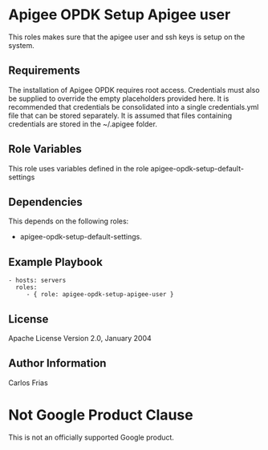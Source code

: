 Apigee OPDK Setup Apigee user
=========

This roles makes sure that the apigee user and ssh keys is setup on the system. 

Requirements
------------

The installation of Apigee OPDK requires root access. Credentials must also be supplied to override the empty placeholders
provided here. It is recommended that credentials be consolidated into a single credentials.yml file that can be stored 
separately. It is assumed that files containing credentials are stored in the ~/.apigee folder. 


Role Variables
--------------

This role uses variables defined in the role apigee-opdk-setup-default-settings

Dependencies
------------

This depends on the following roles:

* apigee-opdk-setup-default-settings.

Example Playbook
----------------

    - hosts: servers
      roles:
         - { role: apigee-opdk-setup-apigee-user }

License
-------

Apache License Version 2.0, January 2004

Author Information
------------------

Carlos Frias
<!-- BEGIN Google Required Disclaimer -->

# Not Google Product Clause

This is not an officially supported Google product.
<!-- END Google Required Disclaimer -->
